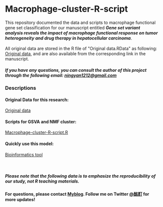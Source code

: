 # Macrophage-cluster-R-script
This repository documented the data and scripts to macrophage functional gene set classification for our manuscript entitled ***Gene set variant analysis reveals the impact of macrophage functional response on tumor heterogeneity and drug therapy in hepatocellular carcinoma***. <link> <br><br>
All original data are stored in the R file of "Original data.RData" as following: <a href="https://www.jianguoyun.com/p/DTzGs5cQhufkChjH58wEIAA">Original data</a>, and are also available from the corresponding link in the manuscript. <br>
##### If you have any questions, you can consult the author of this project through the following email: ningyan1212@gmail.com

### Descriptions

#### Original Data for this research:<br>
<a href="https://www.jianguoyun.com/p/DTzGs5cQhufkChjH58wEIAA">Original data</a><br>

#### Scripts for GSVA and NMF cluster:<br>
<a href="https://github.com/mumdark/Macrophage-cluster-R-script/blob/main/Macrophage-cluster-R-script.R">Macrophage-cluster-R-script.R</a><br>

#### Quickly use this model:<br>
<a href="http://117.62.203.72:3838/MNMF/">Bioinformatics tool</a><br><br><br>




##### Please note that the following data is to emphasize the reproducibility of our study, not R teaching materials. 
#### For questions, please contact <a href="https://site-form-af.netlify.app/">Myblog</a>. Follow me on Twitter <a href="https://twitter.com/darkmum2">@酩酊</a> for more updates!
